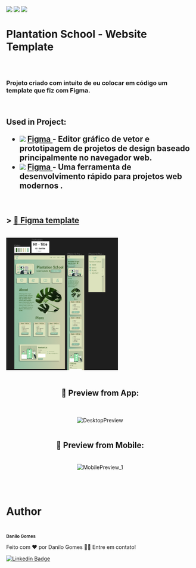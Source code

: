 <div>
    <img src='https://img.shields.io/github/issues/Danilogomes76/books_app'/>
    <img src='https://img.shields.io/github/forks/Danilogomes76/books_app'/>
    <img src='https://img.shields.io/github/stars/Danilogomes76/books_app'/>
</div>

<h1>Plantation School - Website Template</h1>

<h2 align='center'></h2>
<br>
<h3>Projeto criado com intuito de eu colocar em código um template que fiz com Figma.</h3>
<br>

<h2>
    <p>Used in Project:</p>
    <ul>
        <li>
            <img style="width: 20px" src="https://cdn-icons-png.flaticon.com/512/5968/5968705.png">
            <a href="https://www.figma.com/"> Figma </a> - Editor gráfico de vetor e prototipagem de projetos de design baseado principalmente no navegador web.
        </li>
         <li>
            <img style="width: 20px" src="https://v2.vitejs.dev/logo.svg">
            <a href="https://www.figma.com/"> Figma </a> - Uma ferramenta de desenvolvimento rápido para projetos web modernos .
         </li>
    </ul>
</h2>
<br>

<h2><strong> > </strong>
    <a href="https://www.figma.com/file/uprGSzOxwk8S5qt5gsA1BR/Plantation-School?node-id=0%3A1">🎨 Figma template</a>
</h2>
<br>
<img style="width: 300px" src="./src/assets/githubmd/figma_img.png">
<br><br>

<div align="center">
    <h2 align="center">🎨 Preview from App:</h2>
    <br><br>
    <img alt="DesktopPreview" title="DesktopPreview" src="./src/assets/githubmd/desktop.gif" />
</div>

<br>
<div align="center">
    <h2 align="center">🎨 Preview from Mobile:</h2>
    <img style="width: 200px; padding: 20px" alt="MobilePreview_1" title="MobilePreview_1" src="./src/assets/githubmd/mobile.gif" />

</div>
<br><br>
<h1>Author</h1>

<img style="
    border-radius: 50%;
    background-color: #93C0A4;
" src="https://avatars.githubusercontent.com/u/102035834?v=4" width="100px;" alt=""/>
<br />
<sub><b>Danilo Gomes</b></sub></a>

Feito com ❤️ por Danilo Gomes 👋🏽 Entre em contato!

[![Linkedin Badge](https://img.shields.io/badge/LinkedIn-0077B5?style=for-the-badge&logo=linkedin&logoColor=white)](https://www.linkedin.com/in/danilo-gomes76/)
